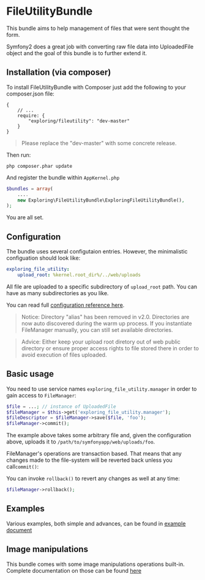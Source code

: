 FileUtilityBundle
=============

This bundle aims to help management of files that were sent thought the form.

Symfony2 does a great job with converting raw file data into UploadedFile object and the goal of this bundle is to further extend it.

Installation (via composer)
---

To install FileUtilityBundle with Composer just add the following to your composer.json file:

    {
        // ...
        require: {
            "exploring/fileutility": "dev-master"
        }
    }

> Please replace the "dev-master" with some concrete release.

Then run:

    php composer.phar update

And register the bundle within `AppKernel.php`

```php
$bundles = array(
    ....
    new Exploring\FileUtilityBundle\ExploringFileUtilityBundle(),
);
```

You are all set.

Configuration
---

The bundle uses several configutaion entries. However, the minimalistic configuation should look like:

```YAML
exploring_file_utility:
    upload_root: %kernel.root_dir%/../web/uploads
```

All file are uploaded to a specific subdirectory of `upload_root` path. You can have as many subdirectories as you like.

You can read full [configuration reference here](Resources/doc/reference.md).

> Notice: Directory "alias" has been removed in v2.0. Directories are now auto discovered during the warm up process. If you instantiate FileManager manually, you can still set available directories.

> Advice: Either keep your upload root diretory out of web public directory or ensure proper access rights to file stored there in order to avoid execution of files uploaded.

Basic usage
---

You need to use service names `exploring_file_utility.manager` in order to gain access to `FileManager`:

```php
$file = ...; // instance of UploadedFile
$fileManager = $this->get('exploring_file_utility.manager');
$fileDescriptor = $fileManager->save($file, 'foo');
$fileManager->commit();
```

The example above takes some arbitrary file and, given the configuration above, uploads it to `/path/to/symfonyapp/web/uploads/foo`.

FileManager's operations are transaction based. That means that any changes made to the file-system will be reverted back unless you call`commit()`:

You can invoke `rollback()` to revert any changes as well at any time:

```php
$fileManager->rollback();
```

Examples
---

Various examples, both simple and advances, can be found in [example document](Resources/doc/examples.md)

Image manipulations
---

This bundle comes with some image manipulations operations built-in. Complete documentation on those can be found [here](Resources/doc/images.md)